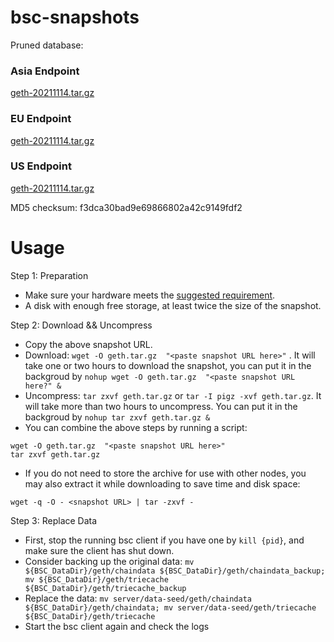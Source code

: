 
# bsc-snapshots

Pruned database:

### Asia Endpoint


[geth-20211114.tar.gz
](https://s3.ap-northeast-1.amazonaws.com/dex-bin.bnbstatic.com/geth-20211114.tar.gz?AWSAccessKeyId=AKIAYINE6SBQPUZDDRRO&Signature=Z%2BnjQ6JRUaHjhIeoTyTMAIIUNfY%3D&Expires=1639516490
)

### EU Endpoint


[geth-20211114.tar.gz
](https://tf-dex-prod-public-snapshot.s3.amazonaws.com/geth-20211114.tar.gz?AWSAccessKeyId=AKIAYINE6SBQPUZDDRRO&Signature=xJJw%2BwbS%2B32IMg6KojKGPq1TwKw%3D&Expires=1639516490
)


### US Endpoint


[geth-20211114.tar.gz
](https://tf-dex-prod-public-snapshot-site3.s3.amazonaws.com/geth-20211114.tar.gz?AWSAccessKeyId=AKIAYINE6SBQPUZDDRRO&Signature=YEIMj8IQcFskdV4P0DNl%2B%2Bg9Nu8%3D&Expires=1639516491
)

MD5 checksum: f3dca30bad9e69866802a42c9149fdf2



# Usage 

Step 1: Preparation
- Make sure your hardware meets the [suggested requirement](https://docs.binance.org/smart-chain/developer/fullnode.html).
- A disk with enough free storage, at least twice the size of the snapshot.

Step 2: Download && Uncompress
- Copy the above snapshot URL.
- Download:  `wget -O geth.tar.gz  "<paste snapshot URL here>"` . It will take one or two hours to download the snapshot, you can put it in the backgroud by `nohup wget -O geth.tar.gz  "<paste snapshot URL here?" &`
- Uncompress: `tar zxvf geth.tar.gz` or `tar -I pigz -xvf geth.tar.gz`. It will take more than two hours to uncompress. You can put it in the backgroud by `nohup tar zxvf geth.tar.gz &`
- You can combine the above steps by running a script:
```
wget -O geth.tar.gz  "<paste snapshot URL here>"
tar zxvf geth.tar.gz
```


- If you do not need to store the archive for use with other nodes, you may also extract it while downloading to save time and disk space:
```
wget -q -O - <snapshot URL> | tar -zxvf -
```


Step 3: Replace Data
- First, stop the running bsc client if you have one by `kill {pid}`, and make sure the client has shut down.
- Consider backing up the original data: `mv ${BSC_DataDir}/geth/chaindata ${BSC_DataDir}/geth/chaindata_backup; mv ${BSC_DataDir}/geth/triecache ${BSC_DataDir}/geth/triecache_backup`
- Replace the data: `mv server/data-seed/geth/chaindata ${BSC_DataDir}/geth/chaindata; mv server/data-seed/geth/triecache ${BSC_DataDir}/geth/triecache`
- Start the bsc client again and check the logs

